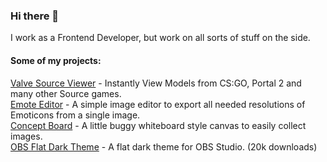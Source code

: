 ### Hi there 👋

I work as a Frontend Developer, but work on all sorts of stuff on the side.

<!--
**luckydye/luckydye** is a ✨ _special_ ✨ repository because its `README.md` (this file) appears on your GitHub profile.

Here are some ideas to get you started:

- 🔭 I’m currently working on ...
- 🌱 I’m currently learning ...
- 👯 I’m looking to collaborate on ...
- 🤔 I’m looking for help with ...
- 💬 Ask me about ...
- 📫 How to reach me: ...
- 😄 Pronouns: ...
- ⚡ Fun fact: ...
-->

#### Some of my projects:

[Valve Source Viewer](https://vsource-viewer.web.app/) - Instantly View Models from CS:GO, Portal 2 and many other Source games.  
[Emote Editor](https://emote-editor.web.app/) - A simple image editor to export all needed resolutions of Emoticons from a single image.  
[Concept Board](https://conceptpanel.web.app/) - A little buggy whiteboard style canvas to easily collect images.  
[OBS Flat Dark Theme](https://obsproject.com/forum/resources/flat-dark-theme.616/) - A flat dark theme for OBS Studio. (20k downloads)
